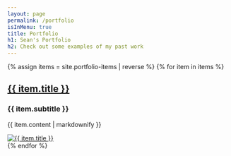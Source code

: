 ```yaml
---
layout: page
permalink: /portfolio
isInMenu: true
title: Portfolio
h1: Sean's Portfolio
h2: Check out some examples of my past work
---
```

{% assign items = site.portfolio-items | reverse %}
{% for item in items %}
<div class="pf-item" id="{{ item.name }}">
  <div class="pf-text">
    <h2 class="pf-item-title"><a href="{{ item.link }}" target="_blank" rel="noreferrer">{{ item.title }}</a></h2>
    <h3>{{ item.subtitle }}</h3>
    <p>
    {{ item.content | markdownify }}
    </p>
  </div>
  <div class="pf-img">
    <a href="{{ item.link }}" target="_blank" rel="noreferrer"><img
        src="{{ item.image }}" alt="{{ item.title }}"></a>
  </div>
</div>
{% endfor %}